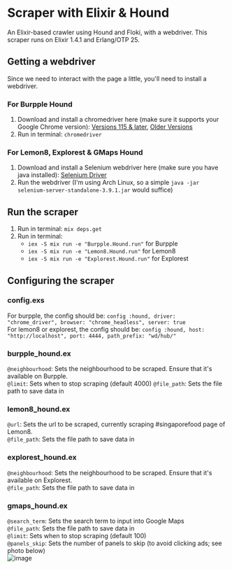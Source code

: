 # Scraper with Elixir & Hound    
An Elixir-based crawler using Hound and Floki, with a webdriver. This scraper runs on Elixir 1.4.1 and Erlang/OTP 25.

## Getting a webdriver
Since we need to interact with the page a little, you'll need to install a webdriver.
### For Burpple Hound
1. Download and install a chromedriver here (make sure it supports your Google Chrome version): [Versions 115 & later](https://googlechromelabs.github.io/chrome-for-testing/#stable), [Older Versions](https://chromedriver.chromium.org/downloads)
2. Run in terminal: `chromedriver`

### For Lemon8, Explorest & GMaps Hound
1. Download and install a Selenium webdriver here (make sure you have java installed): [Selenium Driver](https://selenium-release.storage.googleapis.com/index.html?path=3.9/)
2. Run the webdriver (I'm using Arch Linux, so a simple `java -jar selenium-server-standalone-3.9.1.jar` would suffice)

## Run the scraper
1. Run in terminal: `mix deps.get`
2. Run in terminal:
   - `iex -S mix run -e "Burpple.Hound.run"` for Burpple
   - `iex -S mix run -e "Lemon8.Hound.run"` for Lemon8
   - `iex -S mix run -e "Explorest.Hound.run"` for Explorest
   
## Configuring the scraper
### config.exs
For burpple, the config should be: `config :hound, driver: "chrome_driver", browser: "chrome_headless", server: true` <br/>
For lemon8 or explorest, the config should be: `config :hound, host: "http://localhost", port: 4444, path_prefix: "wd/hub/"`

### burpple_hound.ex
`@neighbourhood`: Sets the neighbourhood to be scraped. Ensure that it's available on Burpple. <br/>
`@limit`: Sets when to stop scraping (default 4000)
`@file_path`: Sets the file path to save data in

### lemon8_hound.ex
`@url`: Sets the url to be scraped, currently scraping #singaporefood page of Lemon8. </br>
`@file_path`: Sets the file path to save data in

### explorest_hound.ex
`@neighbourhood`: Sets the neighbourhood to be scraped. Ensure that it's available on Explorest. <br/>
`@file_path`: Sets the file path to save data in

### gmaps_hound.ex
`@search_term`: Sets the search term to input into Google Maps <br/>
`@file_path`: Sets the file path to save data in <br/>
`@limit`: Sets when to stop scraping (default 100) <br/>
`@panels_skip`: Sets the number of panels to skip (to avoid clicking ads; see photo below) <br/>
![image](https://github.com/faezlatiff/Midas/assets/113258483/b41fe428-4b25-43d2-8994-5619a53790d8)


